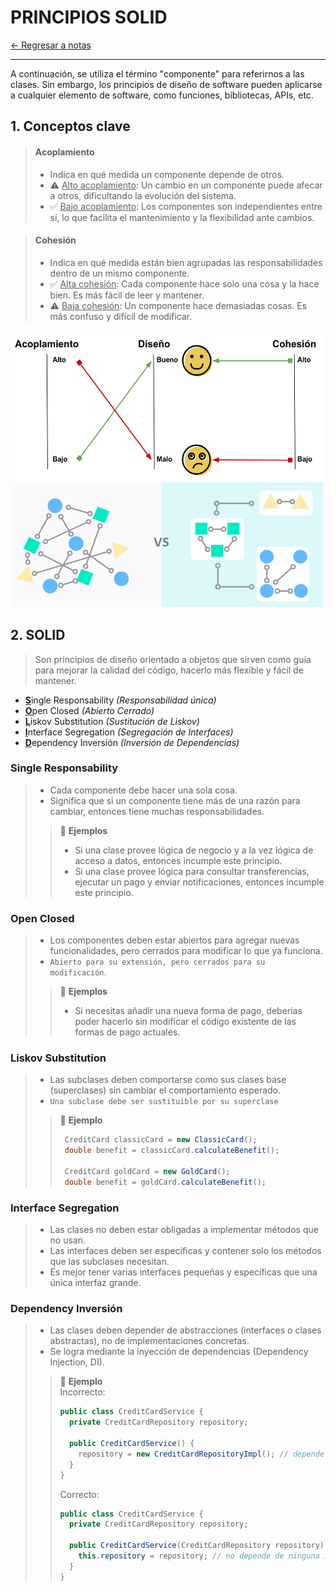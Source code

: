# PRINCIPIOS SOLID

[← Regresar a notas](../../README.md) <br>

---

A continuación, se utiliza el término "componente" para referirnos a las clases. 
Sin embargo, los principios de diseño de software pueden aplicarse a cualquier elemento de software, como funciones, bibliotecas, APIs, etc.

## 1. Conceptos clave

> #### Acoplamiento
> - Indica en qué medida un componente depende de otros.
> - ⚠️ <u>Alto acoplamiento</u>: Un cambio en un componente puede afecar a otros, dificultando la evolución del sistema.
> - ✅ <u>Bajo acoplamiento</u>: Los componentes son independientes entre sí, lo que facilita el mantenimiento y la flexibilidad ante cambios.

> #### Cohesión
> - Indica en qué medida están bien agrupadas las responsabilidades dentro de un mismo componente.
> - ✅ <u>Alta cohesión</u>: Cada componente hace solo una cosa y la hace bien. Es más fácil de leer y mantener.
> - ⚠️  ️<u>Baja cohesión</u>: Un componente hace demasiadas cosas. Es más confuso y difícil de modificar.

<img src="resources/coupling-and-cohesion.png" width="500" height="240">
<br>
<img src="resources/coupling-vs-cohesion.png" width="500" height="200">


## 2. SOLID
> Son principios de diseño orientado a objetos que sirven como guía para mejorar la calidad del código, hacerlo más flexible y fácil de mantener.

- <u>**S**</u>ingle Responsability *(Responsabilidad única)*
- <u>**O**</u>pen Closed *(Abierto Cerrado)*
- <u>**L**</u>iskov Substitution *(Sustitución de Liskov)*
- <u>**I**</u>nterface Segregation *(Segregación de Interfaces)*
- <u>**D**</u>ependency Inversión *(Inversión de Dependencias)*

### Single Responsability
> - Cada componente debe hacer una sola cosa.
> - Significa que si un componente tiene más de una razón para cambiar, entonces tiene muchas responsabilidades.
>
> > 📌 **Ejemplos** <br>
> > - Si una clase provee lógica de negocio y a la vez lógica de acceso a datos, entonces incumple este principio.
> > - Si una clase provee lógica para consultar transferencias, ejecutar un pago y enviar notificaciones, entonces incumple este principio.

### Open Closed
> - Los componentes deben estar abiertos para agregar nuevas funcionalidades, pero cerrados para modificar lo que ya funciona.
> - `Abierto para su extensión, pero cerrados para su modificación`.
>
> > 📌 **Ejemplos** <br>
> > - Si necesitas añadir una nueva forma de pago, deberías poder hacerlo sin modificar el código existente de las formas de pago actuales.


### Liskov Substitution
> - Las subclases deben comportarse como sus clases base (superclases) sin cambiar el comportamiento esperado. 
> - `Una subclase debe ser sustituible por su superclase`
>
>>  📌 **Ejemplo** <br>
>> ```java
>>  CreditCard classicCard = new ClassicCard();
>>  double benefit = classicCard.calculateBenefit();
>> 
>>  CreditCard goldCard = new GoldCard();
>>  double benefit = goldCard.calculateBenefit();
>> ````

### Interface Segregation
> - Las clases no deben estar obligadas a implementar métodos que no usan.
> - Las interfaces deben ser específicas y contener solo los métodos que las subclases necesitan.
> - Es mejor tener varias interfaces pequeñas y específicas que una única interfaz grande.

### Dependency Inversión
> - Las clases deben depender de abstracciones (interfaces o clases abstractas), no de implementaciones concretas.
> - Se logra mediante la inyección de dependencias (Dependency Injection, DI).
>
>> 📌 **Ejemplo** <br>
>> Incorrecto:
>> ```java
>> public class CreditCardService {
>>   private CreditCardRepository repository;
>> 
>>   public CreditCardService() {
>>     repository = new CreditCardRepositoryImpl(); // depende de una instancia de una clase concreta ❌
>>   }
>> }
>> ```
>>
>> Correcto:
>> ```java
>> public class CreditCardService {
>>   private CreditCardRepository repository;
>> 
>>   public CreditCardService(CreditCardRepository repository) {
>>     this.repository = repository; // no depende de ninguna implementación concreta gracias a la DI ✅
>>   }
>> }
>> ```
